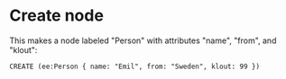 



# Create node

This makes a node labeled "Person" with attributes "name", "from", and "klout":

```
CREATE (ee:Person { name: "Emil", from: "Sweden", klout: 99 })
```